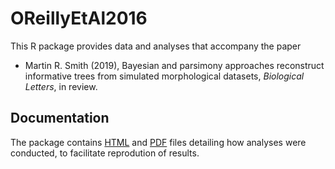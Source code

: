 # OReillyEtAl2016

This R package provides data and analyses that accompany the paper

- Martin R. Smith (2019), Bayesian and parsimony approaches reconstruct informative trees from simulated morphological datasets, _Biological Letters_, in review.

## Documentation

The package contains 
[HTML](https://ms609.github.io/OReillyEtAl2016/Conduct-analyses.html) and
[PDF](https://ms609.github.io/OReillyEtAl2016/Conduct-analyses.pdf) files
detailing how analyses were conducted, to facilitate reprodution of results.
